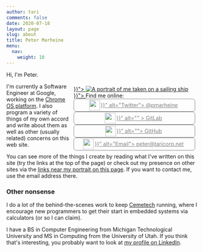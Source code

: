 ```yaml
---
author: tari
comments: false
date: 2020-07-18
layout: page
slug: about
title: Peter Marheine
menu:
  nav:
    weight: 10
---
```


Hi, I'm Peter.

<!--more-->

<style>
@media (min-width: 640px) {
  #about-me-box {
    float: right;
    width: 320px;
    margin: .5em;
  }
}

#about-me-box ul {
  margin: 0;
  padding: 0;
  display: flex;
  flex-flow: row wrap;
}

#about-me-box ul li {
  display: inline-flex;
  flex: 1 0 auto;
}

.linkbar {
  display: inline-flex;
  align-items: center;
  padding: 0 .5em 0 0;
  border: 1px solid gray;
  border-radius: .5em;
  color: gray;
  flex: 1;
  justify-content: center;
}

.linkbar img {
  height: 2em;
  margin: 2px;
}
</style>

<div id="about-me-box">
  <a href="{{< resource "portrait.jpg" >}}">
    <img alt="A portrait of me taken on a sailing ship"
         src="{{< resource "portrait640.jpg" >}}">
  </a>
  <span id="contact">Find me online:</span>
  
  * <a href="https://twitter.com/pmarheine" class="linkbar">
      <img src="{{< resource "Twitter_Social_Icon_Circle_Color.svg" >}}"
           alt="Twitter">
      @pmarheine
    </a>
  * <a href="https://gitlab.com/taricorp/" class="linkbar">
      <img src="{{< resource "gitlab-icon-rgb.png" >}}" alt="" >
      GitLab
    </a></li>
  * <a href="https://github.com/tari/" class="linkbar">
      <img src="{{< resource "github-mark.png" >}}" alt="">
      GitHub
    </a>
  * <a href="mailto:peter@taricorp.net" class="linkbar">
      <img src="{{< resource "email-svgrepo-com.svg" >}}"
           alt="Email">
      peter@taricorp.net
    </a>
</div>

I'm currently a Software Engineer at Google, working on the
[Chrome OS platform](https://chromium-review.googlesource.com/q/owner:pmarheine%2540chromium.org).
I also program a variety of things of my own accord and write about them
as well as other (usually related) concerns on this web site.

You can see
more of the things I create by reading what I've written on this site (try the links
at the top of the page) or check out my presence on other sites via the
<a href="#contact">links near my portrait on this page</a>. If you want to contact me,
use the email address there.

### Other nonsense

I do a lot of the behind-the-scenes work to keep [Cemetech](https://www.cemetech.net/)
running, where I encourage new programmers to get their start in embedded systems
via calculators (or so I can claim).

I have a BS in Computer Engineering from Michigan Technological University and
MS in Computing from the University of Utah. If you think that's interesting,
you probably want to look at [my profile on
LinkedIn](https://www.linkedin.com/in/peter-marheine-65294944/).
